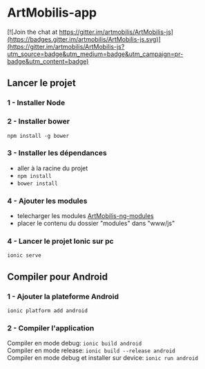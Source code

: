# ArtMobilis-app

[![Join the chat at https://gitter.im/artmobilis/ArtMobilis-js](https://badges.gitter.im/artmobilis/ArtMobilis-js.svg)](https://gitter.im/artmobilis/ArtMobilis-js?utm_source=badge&utm_medium=badge&utm_campaign=pr-badge&utm_content=badge)

## Lancer le projet

### 1 - Installer Node

### 2 - Installer bower
 ```npm install -g bower```
 
### 3 - Installer les dépendances
- aller à la racine du projet
- ```npm install```
- ```bower install```

### 4 - Ajouter les modules
- telecharger les modules [ArtMobilis-ng-modules](https://github.com/artmobilis/ArtMobilis-js-ngmodules)
- placer le contenu du dossier "modules" dans "www/js"

### 4 - Lancer le projet Ionic sur pc
```ionic serve```

## Compiler pour Android

### 1 - Ajouter la plateforme Android
```ionic platform add android```

### 2 - Compiler l'application
Compiler en mode debug: ```ionic build android```  
Compiler en mode release: ```ionic build --release android```  
Compiler en mode debug et installer sur device: ```ionic run android```  